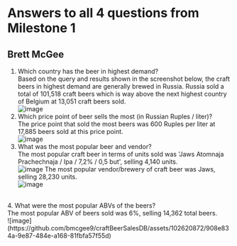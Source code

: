 # Answers to all 4 questions from Milestone 1
## Brett McGee

1. Which country has the beer in highest demand? </br>
Based on the query and results shown in the screenshot below, the craft beers in highest demand are generally brewed in Russia. Russia sold a total of 101,518 craft beers which is way above the next highest country of Belgium at 13,051 craft beers sold.<br>
![image](https://github.com/bmcgee9/craftBeerSalesDB/assets/102620872/d1c1f0a5-a4b2-4dd5-b7e4-fcdb8dcf992b)
2. Which price point of beer sells the most (in Russian Ruples / liter)? </br>
The price point that sold the most beers was 600 Ruples per liter at 17,885 beers sold at this price point.<br>
![image](https://github.com/bmcgee9/craftBeerSalesDB/assets/102620872/f05fdc6b-2af1-40d3-ad0a-97dee96b749c)
3. What was the most popular beer and vendor? <br>
The most popular craft beer in terms of units sold was 'Jaws Atomnaja Prachechnaja / Ipa / 7,2% / 0,5 but', selling 4,140 units. <br>
![image](https://github.com/bmcgee9/craftBeerSalesDB/assets/102620872/4d59a60c-8abc-4505-91d5-c401cde8deb9)
The most popular vendor/brewery of craft beer was Jaws, selling 28,230 units. <br>
![image](https://github.com/bmcgee9/craftBeerSalesDB/assets/102620872/ee763b15-388d-404c-a11a-5dbf903a5352)
<br>
4. What were the most popular ABVs of the beers? <br>
The most popular ABV of beers sold was 6%, selling 14,362 total beers.
<br>
![image](https://github.com/bmcgee9/craftBeerSalesDB/assets/102620872/908e834a-9e87-484e-a168-81fbfa57f55d)
